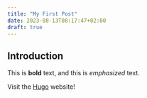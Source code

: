 ```yaml
---
title: "My First Post"
date: 2023-08-13T08:17:47+02:00
draft: true
---
```

## Introduction

This is **bold** text, and this is *emphasized* text.

Visit the [Hugo](https://gohugo.io) website!
